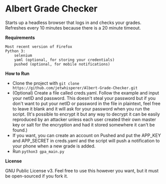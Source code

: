 # Albert Grade Checker

Starts up a headless browser that logs in and checks your grades. Refreshes every 10 minutes because there is a 20 minute timeout. 

**Requirements**

    Most recent version of Firefox
    Python 3:    
        selenium
        yaml (optional, for storing your credentials)
        pushed (optional, for mobile notifications)

**How to Run**
- Clone the project with `git clone https://github.com/jetwhisperer/Albert-Grade-Checker.git` 
- (Optional) Create a file called creds.yaml. Follow the example and input your netID and password. This doesn't steal your password but if you don't want to put your netID or password in the file in plaintext, feel free to leave it blank and it will ask for your password when you run the script. (It's possible to encrypt it but any way to decrypt it can be easily reproduced by an attacker unless each user created their own master key or salt for the encryption and had it stored somewhere it can't be found.) 
- If you want, you can create an account on Pushed and put the APP_KEY and APP_SECRET in creds.yaml and the script will push a notification to your phone when a new grade is added.
- Run `python3 gpa_main.py`

**License**

GNU Public License v3. Feel free to use this however you want, but it must be open-sourced if you fork it.
